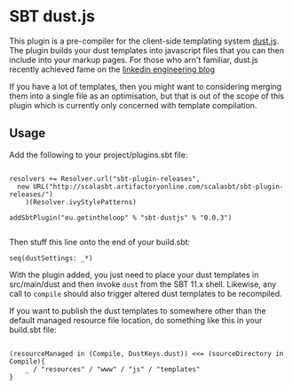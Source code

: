 SBT dust.js
===========

This plugin is a pre-compiler for the client-side templating system [dust.js](http://akdubya.github.com/dustjs/). The plugin builds your dust templates into javascript files that you can then include into your markup pages. For those who arn't familiar, dust.js recently achieved fame on the [linkedin engineering blog](http://engineering.linkedin.com/frontend/leaving-jsps-dust-moving-linkedin-dustjs-client-side-templates)

If you have a lot of templates, then you might want to considering merging them into a single file as an optimisation, but that is out of the scope of this plugin which is currently only concerned with template compilation. 

Usage
-----

Add the following to your project/plugins.sbt file:

<pre><code>
resolvers += Resolver.url("sbt-plugin-releases", 
  new URL("http://scalasbt.artifactoryonline.com/scalasbt/sbt-plugin-releases/")
    )(Resolver.ivyStylePatterns)

addSbtPlugin("eu.getintheloop" % "sbt-dustjs" % "0.0.3")

</code></pre>

Then stuff this line onto the end of your build.sbt:

<pre><code>seq(dustSettings: _*)
</code></pre>

With the plugin added, you just need to place your dust templates in src/main/dust and then invoke <code>dust</code> from the SBT 11.x shell. Likewise, any call to <code>compile</code> should also trigger altered dust templates to be recompiled. 

If you want to publish the dust templates to somewhere other than the default managed resource file location, do something like this in your build.sbt file:

<pre><code>
(resourceManaged in (Compile, DustKeys.dust)) &lt;&lt;= (sourceDirectory in Compile){
    _ / &quot;resources&quot; / &quot;www&quot; / &quot;js&quot; / &quot;templates&quot;
}

</code></pre>


